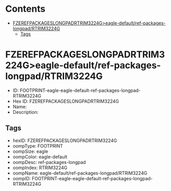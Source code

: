 



Contents
========

* [FZEREFPACKAGESLONGPADRTRIM3224G>eagle-default/ref-packages-longpad/RTRIM3224G](#fzerefpackageslongpadrtrim3224geagle-defaultref-packages-longpadrtrim3224g)
	* [Tags](#tags)

# FZEREFPACKAGESLONGPADRTRIM3224G>eagle-default/ref-packages-longpad/RTRIM3224G

- ID: FOOTPRINT-eagle-eagle-default-ref-packages-longpad-RTRIM3224G
- Hex ID: FZEREFPACKAGESLONGPADRTRIM3224G
- Name: 
- Description: 

## Tags

- hexID: FZEREFPACKAGESLONGPADRTRIM3224G
- oompType: FOOTPRINT
- oompSize: eagle
- oompColor: eagle-default
- oompDesc: ref-packages-longpad
- oompIndex: RTRIM3224G
- oompName: eagle-default/ref-packages-longpad/RTRIM3224G
- oompID: FOOTPRINT-eagle-eagle-default-ref-packages-longpad-RTRIM3224G
